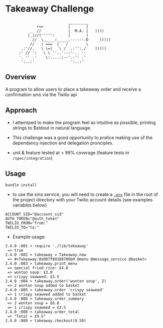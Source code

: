 Takeaway Challenge
==================
```
                            _________
              r==           |       |
           _  //            |  M.A. |   ))))
          |_)//(''''':      |       |
            //  \_____:_____.-------D     )))))
           //   | ===  |   /        \
       .:'//.   \ \=|   \ /  .:'':./    )))))
      :' // ':   \ \ ''..'--:'-.. ':
      '. '' .'    \:.....:--'.-'' .'
       ':..:'                ':..:'

 ```

Overview
-------

A program to allow users to place a takeaway order and receive a confirmation sms via the Twilio api

Approach
--------

* I attemtped to make the program feel as intuitive as possible, printing strings to $stdout in natural language.

* This challenge was a good opportunity to pratice making use of the dependancy injection and delegation pronciples.

* unit & feature tested at > 99% coverage (feature tests in `/spec/integration`)

Usage
-----

`bundle install`
* to use the sms service, you will need to create a [`.env`](https://github.com/bkeepers/dotenv) file in the root of the project directory with your Twilio account details (see examples variables below) 

```
ACCOUNT_SID="@account_sid"
AUTH_TOKEN="@auth_token"
TWILIO_FROM="from:"
TWILIO_TO="to:"
```

* Example usage:

```
2.4.0 :001 > require './lib/takeaway'
 => true
2.4.0 :002 > takeaway = Takeaway.new
 => #<Takeaway:0x007f89188706b0 @menu @message_service @basket>
2.4.0 :003 > takeaway.print_menu
 => special fried rice: £4.0
 => wonton soup: £3.0
 => crispy seaweed: £3.5
2.4.0 :004 > takeaway.order('wonton soup', 2)
 => 2 wonton soup added to basket
2.4.0 :005 > takeaway.order 'crispy seaweed'
 => 1 crispy seaweed added to basket
2.4.0 :006 > takeaway.order_summary
 => 2 wonton soup = £6.0
 => 1 crispy seaweed = £3.5
2.4.0 :008 > takeaway.order_total
 => "Total = £9.5"
2.4.0 :009 > takeaway.checkout(9.50)
```
